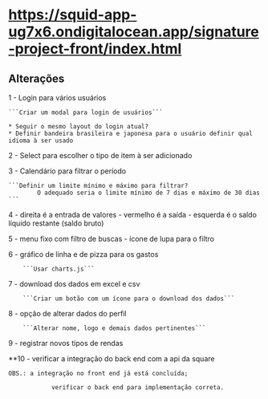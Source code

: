 # https://squid-app-ug7x6.ondigitalocean.app/signature-project-front/index.html


## Alterações

1 - Login para vários usuários

	```Criar um modal para login de usuários```
	
	* Seguir o mesmo layout do login atual?
	* Definir bandeira brasileira e japonesa para o usuário definir qual idioma à ser usado 
	
2 - Select para escolher o tipo de item à ser adicionado 

3 - Calendário para filtrar o período

    ```Definir um limite mínimo e máximo para filtrar?
			O adequado seria o limite mínimo de 7 dias e máximo de 30 dias
	```
	
4 - direita é a entrada de valores - vermelho é a saída - esquerda é o saldo líquido restante (saldo bruto)


5 - menu fixo com filtro de buscas - ícone de lupa para o filtro


6 - gráfico de linha e de pizza para os gastos

		```Usar charts.js```
		
7 - download dos dados em excel e csv

		```Criar um botão com um ícone para o download dos dados```
		
8 - opção de alterar dados do perfil 

		```Alterar nome, logo e demais dados pertinentes```

9 - registrar novos tipos de rendas 

**10 - verificar a integração do back end com a api da square

	OBS.: a integração no front end já está concluída;

			    verificar o back end para implementação correta. 
